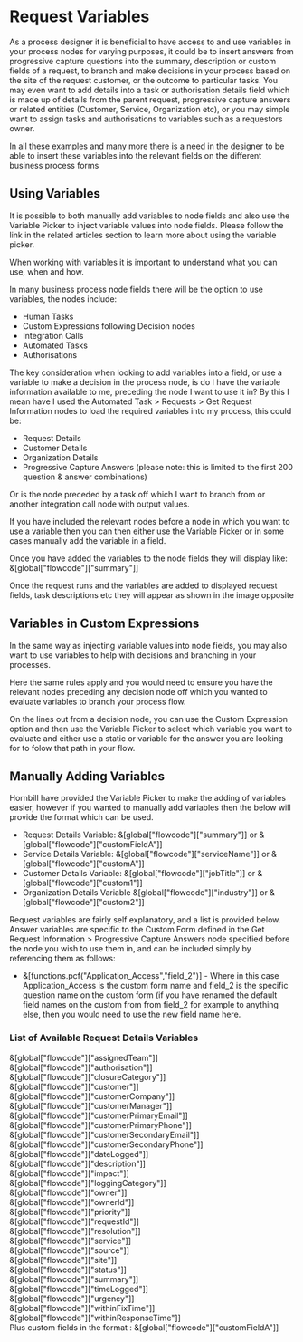 # Request Variables
As a process designer it is beneficial to have access to and use variables in your process nodes for varying purposes, it could be to insert answers from progressive capture questions into the summary, description or custom fields of a request, to branch and make decisions in your process based on the site of the request customer, or the outcome to particular tasks. You may even want to add details into a task or authorisation details field which is made up of details from the parent request, progressive capture answers or related entities (Customer, Service, Organization etc), or you may simple want to assign tasks and authorisations to variables such as a requestors owner.

In all these examples and many more there is a need in the designer to be able to insert these variables into the relevant fields on the different business process forms

## Using Variables
It is possible to both manually add variables to node fields and also use the Variable Picker to inject variable values into node fields. Please follow the link in the related articles section to learn more about using the variable picker.

When working with variables it is important to understand what you can use, when and how.

In many business process node fields there will be the option to use variables, the nodes include:
* Human Tasks
* Custom Expressions following Decision nodes
* Integration Calls
* Automated Tasks
* Authorisations

The key consideration when looking to add variables into a field, or use a variable to make a decision in the process node, is do I have the variable information available to me, preceding the node I want to use it in? By this I mean have I used the Automated Task > Requests > Get Request Information nodes to load the required variables into my process, this could be:
* Request Details
* Customer Details
* Organization Details
* Progressive Capture Answers (please note: this is limited to the first 200 question & answer combinations)

Or is the node preceded by a task off which I want to branch from or another integration call node with output values.

If you have included the relevant nodes before a node in which you want to use a variable then you can then either use the Variable Picker or in some cases manually add the variable in a field.

Once you have added the variables to the node fields they will display like: &[global["flowcode"]["summary"]]

Once the request runs and the variables are added to displayed request fields, task descriptions etc they will appear as shown in the image opposite

## Variables in Custom Expressions
In the same way as injecting variable values into node fields, you may also want to use variables to help with decisions and branching in your processes.

Here the same rules apply and you would need to ensure you have the relevant nodes preceding any decision node off which you wanted to evaluate variables to branch your process flow.

On the lines out from a decision node, you can use the Custom Expression option and then use the Variable Picker to select which variable you want to evaluate and either use a static or variable for the answer you are looking for to folow that path in your flow.

## Manually Adding Variables
Hornbill have provided the Variable Picker to make the adding of variables easier, however if you wanted to manually add variables then the below will provide the format which can be used.

* Request Details Variable: &[global["flowcode"]["summary"]] or &[global["flowcode"]["customFieldA"]]
* Service Details Variable: &[global["flowcode"]["serviceName"]] or &[global["flowcode"]["customA"]]
* Customer Details Variable: &[global["flowcode"]["jobTitle"]] or &[global["flowcode"]["custom1"]]
* Organization Details Variable &[global["flowcode"]["industry"]] or &[global["flowcode"]["custom2"]]

Request variables are fairly self explanatory, and a list is provided below. Answer variables are specific to the Custom Form defined in the Get Request Information > Progressive Capture Answers node specified before the node you wish to use them in, and can be included simply by referencing them as follows:

* &[functions.pcf("Application_Access","field_2")] - Where in this case Application_Access is the custom form name and field_2 is the specific question name on the custom form (if you have renamed the default field names on the custom from from field_2 for example to anything else, then you would need to use the new field name here.

### List of Available Request Details Variables

&[global["flowcode"]["assignedTeam"]]<br>
&[global["flowcode"]["authorisation"]]<br>
&[global["flowcode"]["closureCategory"]]<br>
&[global["flowcode"]["customer"]]<br>
&[global["flowcode"]["customerCompany"]]<br>
&[global["flowcode"]["customerManager"]]<br>
&[global["flowcode"]["customerPrimaryEmail"]]<br>
&[global["flowcode"]["customerPrimaryPhone"]]<br>
&[global["flowcode"]["customerSecondaryEmail"]]<br>
&[global["flowcode"]["customerSecondaryPhone"]]<br>
&[global["flowcode"]["dateLogged"]]<br>
&[global["flowcode"]["description"]]<br>
&[global["flowcode"]["impact"]]<br>
&[global["flowcode"]["loggingCategory"]]<br>
&[global["flowcode"]["owner"]]<br>
&[global["flowcode"]["ownerId"]]<br>
&[global["flowcode"]["priority"]]<br>
&[global["flowcode"]["requestId"]]<br>
&[global["flowcode"]["resolution"]]<br>
&[global["flowcode"]["service"]]<br>
&[global["flowcode"]["source"]]<br>
&[global["flowcode"]["site"]]<br>
&[global["flowcode"]["status"]]<br>
&[global["flowcode"]["summary"]]<br>
&[global["flowcode"]["timeLogged"]]<br>
&[global["flowcode"]["urgency"]]<br>
&[global["flowcode"]["withinFixTime"]]<br>
&[global["flowcode"]["withinResponseTime"]]<br>
Plus custom fields in the format : &[global["flowcode"]["customFieldA"]]

<!-- https://wiki.hornbill.com/index.php?title=Request_Variables -->